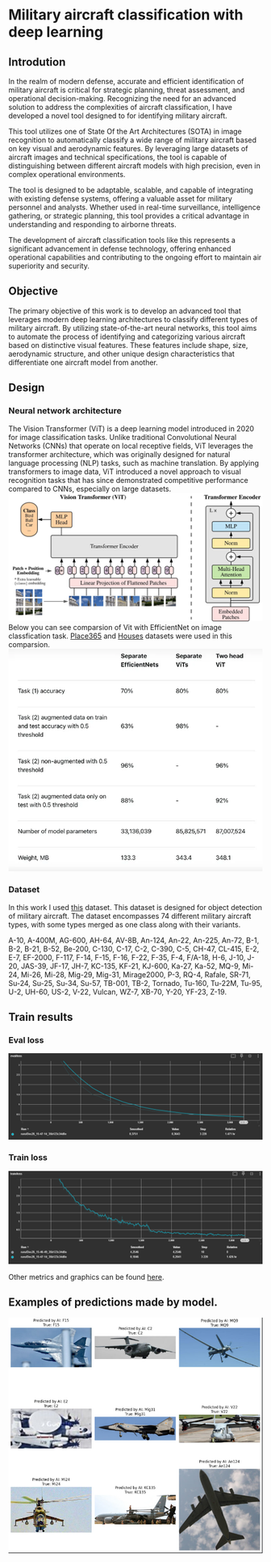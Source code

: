 # Military aircraft classification with deep learning
## Introdution
In the realm of modern defense, accurate and efficient identification of military aircraft is critical for strategic planning, threat assessment, and operational decision-making. Recognizing the need for an advanced solution to address the complexities of aircraft classification, I have developed a novel tool designed to for identifying military aircraft.

This tool utilizes one of State Of the Art Architectures (SOTA)  in image recognition to automatically classify a wide range of military aircraft based on key visual and aerodynamic features. By leveraging large datasets of aircraft images and technical specifications, the tool is capable of distinguishing between different aircraft models with high precision, even in complex operational environments.

The tool is designed to be adaptable, scalable, and capable of integrating with existing defense systems, offering a valuable asset for military personnel and analysts. Whether used in real-time surveillance, intelligence gathering, or strategic planning, this tool provides a critical advantage in understanding and responding to airborne threats.

The development of  aircraft classification tools like this represents a significant advancement in defense technology, offering enhanced operational capabilities and contributing to the ongoing effort to maintain air superiority and security.

## Objective
The primary objective of this work is to develop an advanced tool that leverages modern deep learning architectures to classify different types of military aircraft. By utilizing state-of-the-art neural networks, this tool aims to automate the process of identifying and categorizing various aircraft based on distinctive visual features. These features include shape, size, aerodynamic structure, and other unique design characteristics that differentiate one aircraft model from another.
## Design
### Neural network architecture

The Vision Transformer (ViT) is a deep learning model introduced in 2020 for image classification tasks. Unlike traditional Convolutional Neural Networks (CNNs) that operate on local receptive fields, ViT leverages the transformer architecture, which was originally designed for natural language processing (NLP) tasks, such as machine translation. By applying transformers to image data, ViT introduced a novel approach to visual recognition tasks that has since demonstrated competitive performance compared to CNNs, especially on large datasets. 
<img src="images/ViT_architecture.png" />
Below you can see comparsion of Vit with EfficientNet on image classfication task. [Place365](http://places2.csail.mit.edu/download.html) and  [Houses](https://github.com/emanhamed/Houses-dataset) datasets were used in this comparsion.
<img src="images/Vit_EN.png" />

### Dataset

In this work I used  [this](https://www.kaggle.com/datasets/a2015003713/militaryaircraftdetectiondataset) dataset. This dataset is designed for object detection of military aircraft. The dataset encompasses 74 different military aircraft types, with some types merged as one class along with their variants.

A-10, A-400M, AG-600, AH-64, AV-8B, An-124, An-22, An-225, An-72, B-1, B-2, B-21, B-52, Be-200, C-130, C-17, C-2, C-390, C-5, CH-47, CL-415, E-2, E-7, EF-2000, F-117, F-14, F-15, F-16, F-22, F-35, F-4, F/A-18, H-6, J-10, J-20, JAS-39, JF-17, JH-7, KC-135, KF-21, KJ-600, Ka-27, Ka-52, MQ-9, Mi-24, Mi-26, Mi-28, Mig-29, Mig-31, Mirage2000, P-3, RQ-4, Rafale, SR-71, Su-24, Su-25, Su-34, Su-57, TB-001, TB-2, Tornado, Tu-160, Tu-22M, Tu-95, U-2, UH-60, US-2, V-22, Vulcan, WZ-7, XB-70, Y-20, YF-23, Z-19.

## Train results

### Eval loss
<img src="images/eval_loss.PNG" />

### Train loss
<img src="images/train_loss.PNG" />

Other metrics and graphics can be found [here](https://huggingface.co/SouthMemphis/vit-military-aircraft/tensorboard).

## Examples of predictions made by model.
<img src="images/test_images.jpg" />
